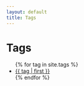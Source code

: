 ```yaml
---
layout: default
title: Tags
---
```


<h1>Tags</h1>

<ul>
{% for tag in site.tags %}
    <li style="font-size: {{ tag | last | size | times: 100 | divided_by: site.tags.size | plus: 70 }}%">
        <a href="/{{ tag | first | slugize }}/">{{ tag | first }}</a>
    </li>
{% endfor %}
</ul>